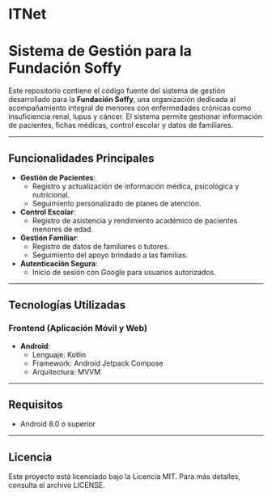 # ITNet

# Sistema de Gestión para la Fundación Soffy

Este repositorio contiene el código fuente del sistema de gestión desarrollado para la **Fundación Soffy**, una organización dedicada al acompañamiento integral de menores con enfermedades crónicas como insuficiencia renal, lupus y cáncer. El sistema permite gestionar información de pacientes, fichas médicas, control escolar y datos de familiares.

---

## **Funcionalidades Principales**

- **Gestión de Pacientes**:
  - Registro y actualización de información médica, psicológica y nutricional.
  - Seguimiento personalizado de planes de atención.
- **Control Escolar**:
  - Registro de asistencia y rendimiento académico de pacientes menores de edad.
- **Gestión Familiar**:
  - Registro de datos de familiares o tutores.
  - Seguimiento del apoyo brindado a las familias.
- **Autenticación Segura**:
  - Inicio de sesión con Google para usuarios autorizados.

---

## **Tecnologías Utilizadas**

### Frontend (Aplicación Móvil y Web)
- **Android**:
  - Lenguaje: Kotlin
  - Framework: Android Jetpack Compose
  - Arquitectura: MVVM

---

## **Requisitos**

  - Android 8.0 o superior

---

## Licencia
Este proyecto está licenciado bajo la Licencia MIT. Para más detalles, consulta el archivo LICENSE.
